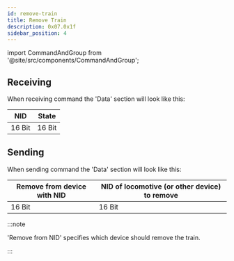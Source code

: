 ```yaml
---
id: remove-train
title: Remove Train
description: 0x07.0x1f
sidebar_position: 4
---
```

import CommandAndGroup from '@site/src/components/CommandAndGroup';

<CommandAndGroup group="07" command="1f"/>

## Receiving 

When receiving command the 'Data' section will look like this:

| NID    | State  |
|--------|--------|
| 16 Bit | 16 Bit |


## Sending

When sending command the 'Data' section will look like this:

| Remove from device with NID | NID of locomotive (or other device) to remove |
|-----------------------------|-----------------------------------------------|
| 16 Bit                      | 16 Bit                                        |


:::note

'Remove from NID' specifies which device should remove the train.

:::
